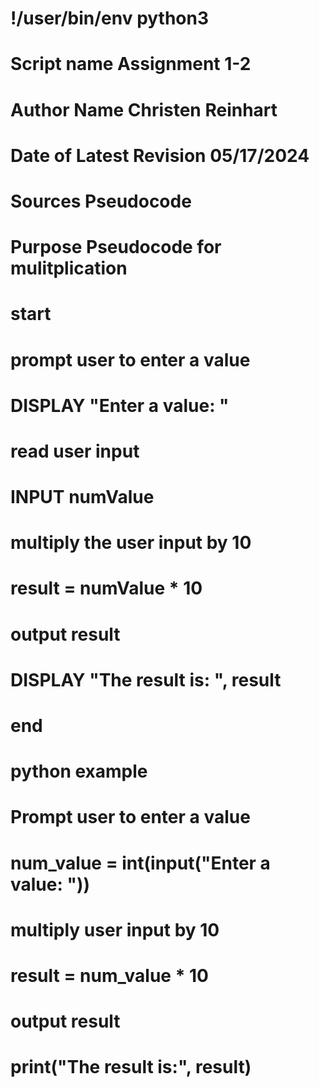 # !/user/bin/env python3

# Script name Assignment 1-2
# Author Name Christen Reinhart
# Date of Latest Revision 05/17/2024
# Sources Pseudocode
# Purpose Pseudocode for mulitplication  

# start

# prompt user to enter a value
# DISPLAY "Enter a value: "
  
# read user input
# INPUT numValue
  
# multiply the user input by 10
# result = numValue * 10
  
# output result
# DISPLAY "The result is: ", result

# end


# python example

# Prompt user to enter a value
# num_value = int(input("Enter a value: "))

# multiply user input by 10
# result = num_value * 10

# output result
# print("The result is:", result)
